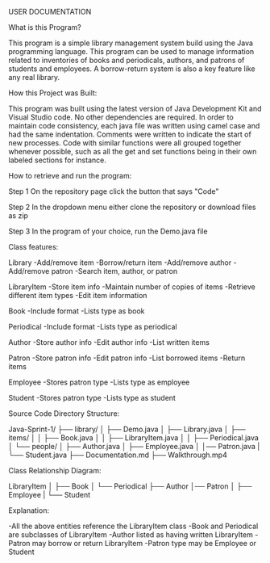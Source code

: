 USER DOCUMENTATION

What is this Program?

This program is a simple library management system build using the Java programming language. 
This program can be used to manage information related to inventories of books and periodicals, authors, and patrons of students and employees. 
A borrow-return system is also a key feature like any real library.


How this Project was Built:

This program was built using the latest version of Java Development Kit and Visual Studio code. No other dependencies are required.
In order to maintain code consistency, each java file was written using camel case and had the same indentation. 
Comments were written to indicate the start of new processes. 
Code with similar functions were all grouped together whenever possible, such as all the get and set functions being in their own labeled sections for instance. 


How to retrieve and run the program:

Step 1
On the repository page click the button that says "Code"

Step 2
In the dropdown menu either clone the repository or download files as zip

Step 3
In the program of your choice, run the Demo.java file


Class features:

Library
-Add/remove item
-Borrow/return item
-Add/remove author
-Add/remove patron
-Search item, author, or patron

LibraryItem
-Store item info
-Maintain number of copies of items
-Retrieve different item types
-Edit item information

Book
-Include format
-Lists type as book

Periodical
-Include format
-Lists type as periodical

Author
-Store author info
-Edit author info
-List written items

Patron
-Store patron info
-Edit patron info
-List borrowed items
-Return items

Employee
-Stores patron type
-Lists type as employee

Student
-Stores patron type
-Lists type as student


Source Code Directory Structure:

Java-Sprint-1/
├── library/
│   ├── Demo.java
│   ├── Library.java
│   ├── items/
│   │   ├── Book.java
│   │   ├── LibraryItem.java
│   │   ├── Periodical.java
│   └── people/
│       ├── Author.java
│       ├── Employee.java
│       │── Patron.java
|       └── Student.java
├── Documentation.md
├── Walkthrough.mp4


Class Relationship Diagram:

LibraryItem
│   ├── Book
│   └── Periodical
├── Author
│── Patron
│   ├── Employee
|   └── Student

Explanation:

-All the above entities reference the LibraryItem class
-Book and Periodical are subclasses of LibraryItem
-Author listed as having written LibraryItem
-Patron may borrow or return LibraryItem
-Patron type may be Employee or Student
